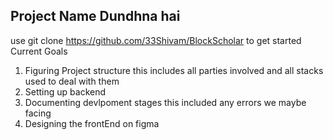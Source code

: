 ## Project Name Dundhna hai 
use git clone https://github.com/33Shivam/BlockScholar to get started
Current Goals 
1. Figuring Project structure this includes all parties involved and all stacks used to deal with them
2. Setting up backend
3. Documenting devlpoment stages this included any errors we maybe facing
4. Designing the frontEnd on figma

